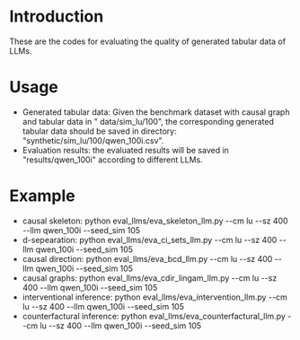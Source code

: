 # Introduction
These are the codes for evaluating the quality of generated tabular data of LLMs.


# Usage
* Generated tabular data: Given the benchmark dataset with causal graph and tabular data in " data/sim_lu/100", the corresponding generated tabular data should be saved in directory: "synthetic/sim_lu/100/qwen_100i.csv".  
* Evaluation results: the evaluated results will be saved in "results/qwen_100i" according to different LLMs.

# Example
* causal skeleton: python eval_llms/eva_skeleton_llm.py --cm lu --sz 400 --llm qwen_100i --seed_sim 105  
* d-sepearation: python eval_llms/eva_ci_sets_llm.py --cm lu --sz 400 --llm qwen_100i --seed_sim 105  
* causal direction: python eval_llms/eva_bcd_llm.py --cm lu --sz 400 --llm qwen_100i --seed_sim 105  
* causal graphs: python eval_llms/eva_cdir_lingam_llm.py --cm lu --sz 400 --llm qwen_100i --seed_sim 105 
* interventional inference: python eval_llms/eva_intervention_llm.py --cm lu --sz 400 --llm qwen_100i --seed_sim 105
* counterfactural inference: python eval_llms/eva_counterfactural_llm.py --cm lu --sz 400 --llm qwen_100i --seed_sim 105